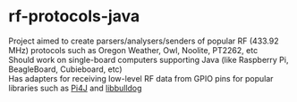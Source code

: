 rf-protocols-java
=================

Project aimed to create parsers/analysers/senders of popular RF (433.92 MHz) protocols such as Oregon Weather, Owl, Noolite, PT2262, etc <br/>
Should work on single-board computers supporting Java (like Raspberry Pi, BeagleBoard, Cubieboard, etc) <br/>
Has adapters for receiving low-level RF data from GPIO pins for popular libraries such as <a href="http://pi4j.com/">Pi4J</a> and <a href="http://libbulldog.org/bulldog/">libbulldog</a> <br/>
